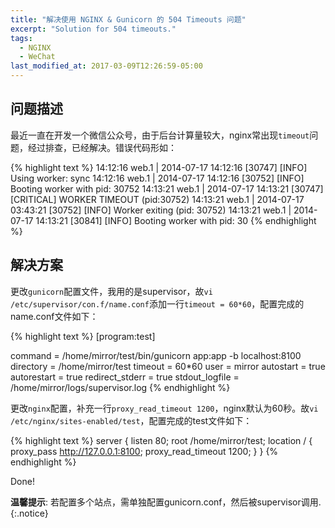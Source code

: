 ```yaml
---
title: "解决使用 NGINX & Gunicorn 的 504 Timeouts 问题"
excerpt: "Solution for 504 timeouts."
tags: 
  - NGINX
  - WeChat
last_modified_at: 2017-03-09T12:26:59-05:00
---
```



## 问题描述
最近一直在开发一个微信公众号，由于后台计算量较大，nginx常出现`timeout`问题，经过排查，已经解决。错误代码形如：

{% highlight text %}
14:12:16 web.1  | 2014-07-17 14:12:16 [30747] [INFO] Using worker: sync
14:12:16 web.1  | 2014-07-17 14:12:16 [30752] [INFO] Booting worker with pid: 30752
14:13:21 web.1  | 2014-07-17 14:13:21 [30747] [CRITICAL] WORKER TIMEOUT (pid:30752)
14:13:21 web.1  | 2014-07-17 03:43:21 [30752] [INFO] Worker exiting (pid: 30752)
14:13:21 web.1  | 2014-07-17 14:13:21 [30841] [INFO] Booting worker with pid: 30
{% endhighlight %}

## 解决方案

更改`gunicorn`配置文件，我用的是supervisor，故`vi /etc/supervisor/con.f/name.conf`添加一行`timeout = 60*60`，配置完成的name.conf文件如下：
	
{% highlight text %}
[program:test]
		
command = /home/mirror/test/bin/gunicorn app:app -b localhost:8100
directory = /home/mirror/test
timeout = 60*60
user = mirror
autostart = true
autorestart = true
redirect_stderr = true
stdout_logfile = /home/mirror/logs/supervisor.log
{% endhighlight %}



更改`nginx`配置，补充一行`proxy_read_timeout 1200`，nginx默认为60秒。故`vi /etc/nginx/sites-enabled/test`，配置完成的test文件如下：


{% highlight text %}
server {
    listen 80;
    root /home/mirror/test;
    location / {
		proxy_pass http://127.0.0.1:8100;
		proxy_read_timeout 1200;
		}
    }
{% endhighlight %}

Done!

**温馨提示**: 若配置多个站点，需单独配置gunicorn.conf，然后被supervisor调用.
{:.notice}


